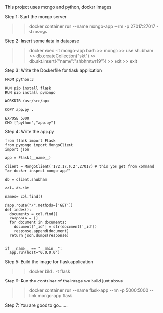 This project uses mongo and python, docker images

Step 1: Start the mongo server
  
  >> docker container run --name mongo-app --rm -p 27017:27017 -d mongo
  
Step 2: Insert some data in database
  
  >> docker exec -it mongo-app bash
    >> mongo
      >> use shubham
      >> db.createCollection("skt")
      >> db.skt.insert({"name":"shbhmtwr19"})
      >> exit
    >> exit

Step 3: Write the Dockerfile for flask application
    
    FROM python:3

    RUN pip install flask
    RUN pip install pymongo

    WORKDIR /usr/src/app

    COPY app.py .

    EXPOSE 5000
    CMD ["python","app.py"] 

Step 4: Write the app.py 
    
    from flask import Flask
    from pymongo import MongoClient
    import json

    app = Flask(__name__)

    client = MongoClient('172.17.0.2',27017) # this you get from command ">> docker inspect mongo-app""

    db = client.shubham

    col= db.skt

    names= col.find()

    @app.route("/",methods=['GET'])
    def index():
      documents = col.find()
      response = []
      for document in documents:
        document['_id'] = str(document['_id'])
        response.append(document)
      return json.dumps(response)


    if __name__ == "__main__":
      app.run(host="0.0.0.0")

Step 5: Build the image for flask application 
  
  >> docker bild . -t flask
  
Step 6: Run the container of the image we build just above

  >> docker container run --name flask-app --rm -p 5000:5000 --link mongo-app flask
  
Step 7: You are good to go.......
